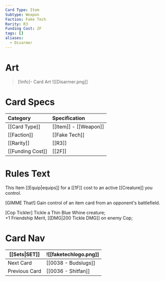 ```yaml
---
Card Type: Item
Subtype: Weapon
Faction: Fake Tech
Rarity: R3
Funding Cost: 2F
tags: []
aliases:
  - Disarmer
---
```

# Art

> [!info]- Card Art
> ![[Disarmer.png]]

# Card Specs

| Category | Specification| 
| :--- | :--- |
| [[Card Type]] | [[Item]] - [[Weapon]] |  
| [[Faction]] | [[Fake Tech]] |  
| [[Rarity]] | [[R3]] |  
| [[Funding Cost]] | [[2F]] |  

# Rules Text  

This Item [[Equip|equips]] for a [[1F]] cost to an active [[Creature]] you control.  

[GIMME That!] Gain control of an item card from an opponent's battlefield.  

[Cop Tickler] Tickle a Thin Blue Whine creature;  
+1 Friendship Merit, [[DMG|200 Tickle DMG]] on enemy Cop;  

# Card Nav

| [[Sets\|SET]]           | ![[faketechlogo.png]]          |
| ------------- | ------------------------------ |
| Next Card     | [[0038 - Budslugs]] |
| Previous Card | [[0036 - Shitfan]]         |


